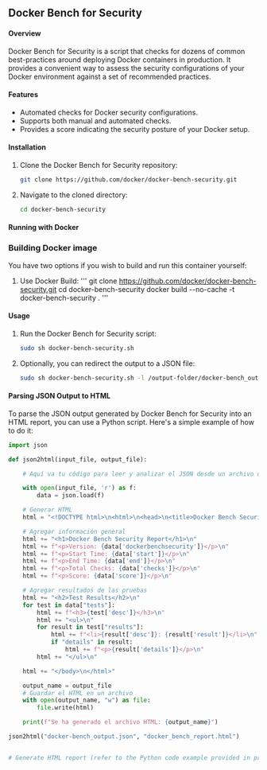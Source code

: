 ## Docker Bench for Security

#### Overview
Docker Bench for Security is a script that checks for dozens of common best-practices around deploying Docker containers in production. It provides a convenient way to assess the security configurations of your Docker environment against a set of recommended practices.

#### Features
- Automated checks for Docker security configurations.
- Supports both manual and automated checks.
- Provides a score indicating the security posture of your Docker setup.

#### Installation
1. Clone the Docker Bench for Security repository:
    ```bash
    git clone https://github.com/docker/docker-bench-security.git
    ```

1. Navigate to the cloned directory:
    ```bash
    cd docker-bench-security
    ```

#### Running with Docker
### Building Docker image
You have two options if you wish to build and run this container yourself:

1. Use Docker Build:
    '''
    git clone https://github.com/docker/docker-bench-security.git
    cd docker-bench-security
    docker build --no-cache -t docker-bench-security .
    '''
#### Usage
1. Run the Docker Bench for Security script:
    ```bash
    sudo sh docker-bench-security.sh
    ```

2. Optionally, you can redirect the output to a JSON file:
    ```bash
    sudo sh docker-bench-security.sh -l /output-folder/docker-bench_output

    ```

#### Parsing JSON Output to HTML
To parse the JSON output generated by Docker Bench for Security into an HTML report, you can use a Python script. Here's a simple example of how to do it:

```python
import json

def json2html(input_file, output_file):

    # Aquí va tu código para leer y analizar el JSON desde un archivo o una cadena.

    with open(input_file, 'r') as f:
        data = json.load(f)

    # Generar HTML
    html = "<!DOCTYPE html>\n<html>\n<head>\n<title>Docker Bench Security Report</title>\n</head>\n<body>\n"

    # Agregar información general
    html += "<h1>Docker Bench Security Report</h1>\n"
    html += f"<p>Version: {data['dockerbenchsecurity']}</p>\n"
    html += f"<p>Start Time: {data['start']}</p>\n"
    html += f"<p>End Time: {data['end']}</p>\n"
    html += f"<p>Total Checks: {data['checks']}</p>\n"
    html += f"<p>Score: {data['score']}</p>\n"

    # Agregar resultados de las pruebas
    html += "<h2>Test Results</h2>\n"
    for test in data["tests"]:
        html += f"<h3>{test['desc']}</h3>\n"
        html += "<ul>\n"
        for result in test["results"]:
            html += f"<li>{result['desc']}: {result['result']}</li>\n"
            if "details" in result:
                html += f"<p>{result['details']}</p>\n"
        html += "</ul>\n"

    html += "</body>\n</html>"

    output_name = output_file
    # Guardar el HTML en un archivo
    with open(output_name, "w") as file:
        file.write(html)

    print(f"Se ha generado el archivo HTML: {output_name}")

json2html("docker-bench_output.json", "docker_bench_report.html")


# Generate HTML report (refer to the Python code example provided in previous response)

